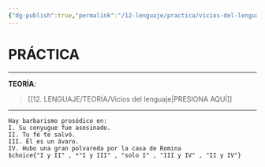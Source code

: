 ```yaml
---
{"dg-publish":true,"permalink":"/12-lenguaje/practica/vicios-del-lenguaje/","tags":["Lenguaje","Práctica"]}
---
```


# PRÁCTICA
---
**TEORÍA**:
>[[12. LENGUAJE/TEORÍA/Vicios del lenguaje\|PRESIONA AQUÍ]]

---

```exercise
Hay barbarismo prosódico en:
I. Su conyugue fue asesinado.
II. Tu fé te salvó.
III. Él es un ávaro.
IV. Hubo una gran polvareda por la casa de Romina
$choice{"I y II" , *"I y III" , "solo I" , "III y IV" , "II y IV"}
```

